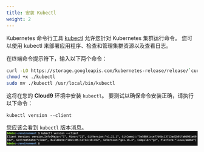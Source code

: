 ```yaml
---
title: 安装 Kubectl
weight: 2
---
```


Kubernetes 命令行工具 [kubectl](https://kubernetes.io/docs/tasks/tools/install-kubectl/#install-kubectl-on-linux) 允许您针对 Kubernetes 集群运行命令。 您可以使用 kubectl 来部署应用程序、检查和管理集群资源以及查看日志。 

在终端命令提示符下，输入以下两个命令： 

```sh
curl -LO https://storage.googleapis.com/kubernetes-release/release/`curl -s https://storage.googleapis.com/kubernetes-release/release/stable.txt`/bin/linux/amd64/kubectl
chmod +x ./kubectl
sudo mv ./kubectl /usr/local/bin/kubectl

```

这将在您的 **Cloud9** 环境中安装 `kubectl`。 要测试以确保命令安装正确，请执行以下命令： 

```
kubectl version --client
```

您应该会看到 `kubectl` 版本消息。 
![kubectl version](/images/kubectl-version.png)